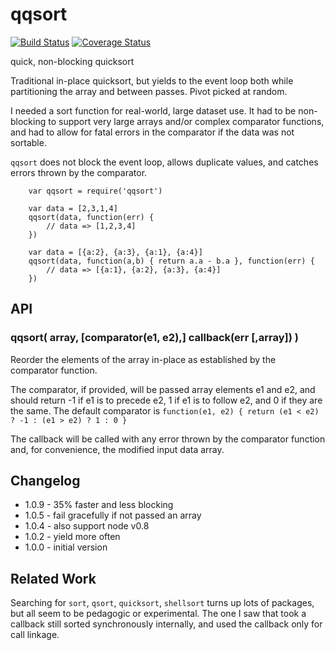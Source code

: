 qqsort
======
[![Build Status](https://travis-ci.org/andrasq/node-qqsort.svg?branch=master)](https://travis-ci.org/andrasq/node-qqsort?branch=master)
[![Coverage Status](https://coveralls.io/repos/github/andrasq/node-qqsort/badge.svg?branch=master)](https://coveralls.io/github/andrasq/node-qqsort?branch=master)

quick, non-blocking quicksort

Traditional in-place quicksort, but yields to the event loop both while
partitioning the array and between passes.  Pivot picked at random.

I needed a sort function for real-world, large dataset use.  It had to be
non-blocking to support very large arrays and/or complex comparator functions,
and had to allow for fatal errors in the comparator if the data was not
sortable.

`qqsort` does not block the event loop, allows duplicate values, and catches
errors thrown by the comparator.

        var qqsort = require('qqsort')

        var data = [2,3,1,4]
        qqsort(data, function(err) {
            // data => [1,2,3,4]
        })

        var data = [{a:2}, {a:3}, {a:1}, {a:4}]
        qqsort(data, function(a,b) { return a.a - b.a }, function(err) {
            // data => [{a:1}, {a:2}, {a:3}, {a:4}]
        })


API
---

### qqsort( array, [comparator(e1, e2),] callback(err [,array]) )

Reorder the elements of the array in-place as established by the comparator
function.

The comparator, if provided, will be passed array elements e1 and e2, and should
return -1 if e1 is to precede e2, 1 if e1 is to follow e2, and 0 if they are the
same.  The default comparator is `function(e1, e2) { return (e1 < e2) ? -1 : (e1 > e2) ? 1 : 0 }`

The callback will be called with any error thrown by the comparator function
and, for convenience, the modified input data array.


Changelog
---------

- 1.0.9 - 35% faster and less blocking
- 1.0.5 - fail gracefully if not passed an array
- 1.0.4 - also support node v0.8
- 1.0.2 - yield more often
- 1.0.0 - initial version

Related Work
------------

Searching for `sort`, `qsort`, `quicksort`, `shellsort` turns up lots of
packages, but all seem to be pedagogic or experimental.  The one I saw that took
a callback still sorted synchronously internally, and used the callback only for
call linkage.
